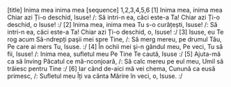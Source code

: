 [title] Inima mea inima mea
[sequence] 1,2,3,4,5,6
[1]
Inima mea, inima mea
Chiar azi Ți-o deschid, Isuse!
/: Să intri-n ea, căci este-a Ta!
Chiar azi Ți-o deschid, o Isuse! :/
[2]
Inima mea, inima mea
Tu s-o curățești, Isuse!
/: Să intri-n ea, căci este-a Ta!
Chiar azi Ți-o deschid, o, Isuse! :/
[3]
Isuse, eu Te rog acum
Să-ndrepți paşii mei spre Tine,
/: Să merg mereu, pe drumul Tău,
Pe care ai mers Tu, Isuse. :/
[4]
În ochii mei şi-n gândul meu,
Pe veci, Tu să fii, Isuse!
/: Inima mea, sufletul meu
Pe Tine Te caută, Isuse :/
[5]
Ajuta-mă ca să înving
Păcatul ce mă-nconjoară,
/: Să calc mereu pe eul meu,
Umil să trăiesc pentru Tine :/
[6]
Iar când de-aici mă vei chema,
Cunună ca eusă primesc,
/: Sufletul meu Îți va cânta
Mărire în veci, o, Isuse. :/

